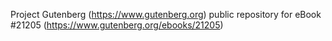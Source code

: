 Project Gutenberg (https://www.gutenberg.org) public repository for eBook #21205 (https://www.gutenberg.org/ebooks/21205)
